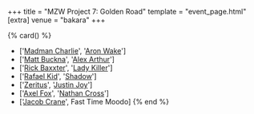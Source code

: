 +++
title = "MZW Project 7: Golden Road"
template = "event_page.html"
[extra]
venue = "bakara"
+++

{% card() %}
- ['[Madman Charlie](@/w/madman-charlie.md)', '[Aron Wake](@/w/aron-wake.md)']
- ['[Matt Buckna](@/w/matt-buckna.md)', '[Alex Arthur](@/w/alex-arthur.md)']
- ['[Rick Baxxter](@/w/rick-baxxter.md)', '[Lady Killer](@/w/boro.md)']
- ['[Rafael Kid](@/w/rafael-kid.md)', '[Shadow](@/w/shadow.md)']
- ['[Zeritus](@/w/zeritus.md)', '[Justin Joy](@/w/justin-joy.md)']
- ['[Axel Fox](@/w/axel-fox.md)', '[Nathan Cross](@/w/gabriel-queen.md)']
- ['[Jacob Crane](@/w/jacob-crane.md)', Fast Time Moodo]
{% end %}
